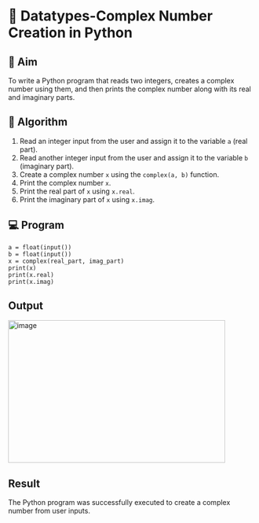 # 🧮 Datatypes-Complex Number Creation in Python

## 🎯 Aim
To write a Python program that reads two integers, creates a complex number using them, and then prints the complex number along with its real and imaginary parts.

## 🧠 Algorithm
1. Read an integer input from the user and assign it to the variable `a` (real part).
2. Read another integer input from the user and assign it to the variable `b` (imaginary part).
3. Create a complex number `x` using the `complex(a, b)` function.
4. Print the complex number `x`.
5. Print the real part of `x` using `x.real`.
6. Print the imaginary part of `x` using `x.imag`.

## 💻 Program
```
a = float(input())
b = float(input())
x = complex(real_part, imag_part)
print(x)
print(x.real)
print(x.imag)
```

## Output
<img width="442" height="290" alt="image" src="https://github.com/user-attachments/assets/9c035b17-9401-4f61-aba8-1ce43bfdbd25" />


## Result
The Python program was successfully executed to create a complex number from user inputs.
